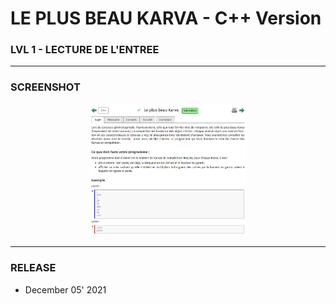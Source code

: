# LE PLUS BEAU KARVA - C++ Version
### LVL 1 - LECTURE DE L'ENTREE

---
### **SCREENSHOT**

<div align="center">
    <img
        src="https://github.com/Ayckinn/CPP/blob/main/FRANCE_IOI/LEVEL_01/4_Lecture_entree/10_plus_beau_karva/todo.png"
        alt="DEMO"
        style="width:50%">
</div>

---
### **RELEASE**

- December 05' 2021